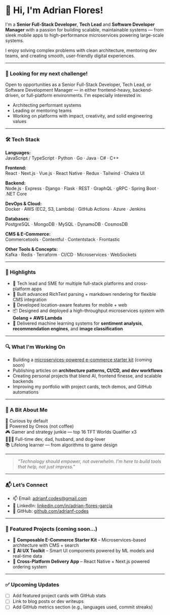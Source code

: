# 👋 Hi, I'm Adrian Flores!

I'm a **Senior Full-Stack Developer**, **Tech Lead** and **Software Developer Manager** with a passion for building scalable, maintainable systems — from sleek mobile apps to high-performance microservices powering large-scale systems.

I enjoy solving complex problems with clean architecture, mentoring dev teams, and creating smooth, user-friendly digital experiences.

---

### 🚀 Looking for my next challenge!
Open to opportunities as a Senior Full-Stack Developer, Tech Lead, or Software Development Manager — in either frontend-heavy, backend-driven, or full-platform environments. I'm especially interested in:
- Architecting performant systems
- Leading or mentoring teams
- Working on platforms with impact, creativity, and solid engineering values

---

### 🛠 Tech Stack

**Languages:**  
JavaScript / TypeScript · Python · Go · Java · C# · C++

**Frontend:**  
React · Next.js · Vue.js · React Native · Redux · Tailwind · Chakra UI

**Backend:**  
Node.js · Express · Django · Flask · REST · GraphQL · gRPC · Spring Boot · .NET Core

**DevOps & Cloud:**  
Docker · AWS (EC2, S3, Lambda) · GitHub Actions · Azure · Jenkins

**Databases:**  
PostgreSQL · MongoDB · MySQL · DynamoDB · CosmosDB

**CMS & E-Commerce:**  
Commercetools · Contentful · Contentstack · Frontastic

**Other Tools & Concepts:**  
Kafka · Redis · Terraform · CI/CD · Microservices · WebSockets


---

### 📌 Highlights
- 🧭 Tech lead and SME for multiple full-stack platforms and cross-platform apps
- 🧪 Built advanced RichText parsing + markdown rendering for flexible CMS integration
- 📍 Developed location-aware features for mobile + web
- 📦  Designed and deployed a high-throughput microservices system with **Golang + AWS Lambda**
- 🧠 Delivered machine learning systems for **sentiment analysis**, **recommendation engines**, and **image classification**

---

### 🔍 What I'm Working On

- Building a [microservices-powered e-commerce starter kit](#) (coming soon)
- Publishing articles on **architecture patterns, CI/CD, and dev workflows**
- Creating personal projects that blend AI, frontend finesse, and scalable backends
- Improving my portfolio with project cards, tech demos, and GitHub automations

---

### 🌟 A Bit About Me

🧠 Curious by default  
🍪 Powered by Oreos (not coffee)  
🎮 Gamer and strategy junkie — top 16 TFT Worlds Qualifier x3  
👨‍👩‍👦 Full-time dev, dad, husband, and dog-lover  
📚 Lifelong learner — from algorithms to game design  

---

> _"Technology should empower, not overwhelm. I'm here to build tools that help, not just impress."_

---

### 📬 Let’s Connect

- 📫 Email: adrianf.codes@gmail.com  
- 💼 LinkedIn: [linkedin.com/in/adrian-flores-garcía](https://www.linkedin.com/in/adrian-flores-garc%C3%ADa-71a1721b1/) 
- 🧠 GitHub: [github.com/adrianf-codes](https://github.com/adrianf-codes)

---

### 🧩 Featured Projects (coming soon...)

- 🛒 **Composable E-Commerce Starter Kit** – Microservices-based architecture with CMS + search
- 🧠 **AI UX Toolkit** – Smart UI components powered by ML models and real-time data
- 📱 **Cross-Platform Delivery App** – React Native + Next.js powered ordering system

---

### ✅ Upcoming Updates
- [ ] Add featured project cards with GitHub stats
- [ ] Link to blog posts or dev writeups
- [ ] Add GitHub metrics section (e.g., languages used, commit streaks)
